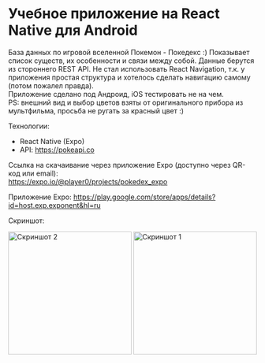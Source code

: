 # Учебное приложение на React Native для Android

База данных по игровой вселенной Покемон - Покедекс :) Показывает список существ, их особенности и связи между собой. Данные берутся из стороннего REST API. Не стал использовать React Navigation, т.к. у приложения простая структура и хотелось сделать навигацию самому (потом пожалел правда).  
Приложение сделано под Андроид, iOS тестировать не на чем.  
PS: внешний вид и выбор цветов взяты от оригинального прибора из мультфильма, просьба не ругать за красный цвет :)

Технологии:

- React Native (Expo)
- API: https://pokeapi.co

Ссылка на скачаивание через приложение Expo (доступно через QR-код или email):  
https://expo.io/@player0/projects/pokedex_expo

Приложение Expo: https://play.google.com/store/apps/details?id=host.exp.exponent&hl=ru

Скриншот:

<img src="http://test.u10647.stark.vps-private.net/pokedex2.jpg" alt="Скриншот 2" width="250"/>

<img src="http://test.u10647.stark.vps-private.net/pokedex1.jpg" alt="Скриншот 1" width="250"/>
